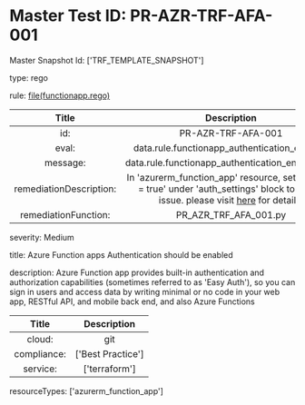 



# Master Test ID: PR-AZR-TRF-AFA-001


Master Snapshot Id: ['TRF_TEMPLATE_SNAPSHOT']

type: rego

rule: [file(functionapp.rego)]  
  
  
  
  

|Title|Description|
| :---: | :---: |
|id: |PR-AZR-TRF-AFA-001|
|eval: |data.rule.functionapp_authentication_enabled|
|message: |data.rule.functionapp_authentication_enabled_err|
|remediationDescription: |In 'azurerm_function_app' resource, set 'enabled = true' under 'auth_settings' block to fix the issue. please visit <a href='https://registry.terraform.io/providers/hashicorp/azurerm/latest/docs/resources/function_app#enabled' target='_blank'>here</a> for details.|
|remediationFunction: |PR_AZR_TRF_AFA_001.py|


severity: Medium

title: Azure Function apps Authentication should be enabled

description: Azure Function app provides built-in authentication and authorization capabilities (sometimes referred to as 'Easy Auth'), so you can sign in users and access data by writing minimal or no code in your web app, RESTful API, and mobile back end, and also Azure Functions  
  
  

|Title|Description|
| :---: | :---: |
|cloud: |git|
|compliance: |['Best Practice']|
|service: |['terraform']|


resourceTypes: ['azurerm_function_app']


[file(functionapp.rego)]: https://github.com/prancer-io/prancer-compliance-test/tree/master/azure/terraform/functionapp.rego
